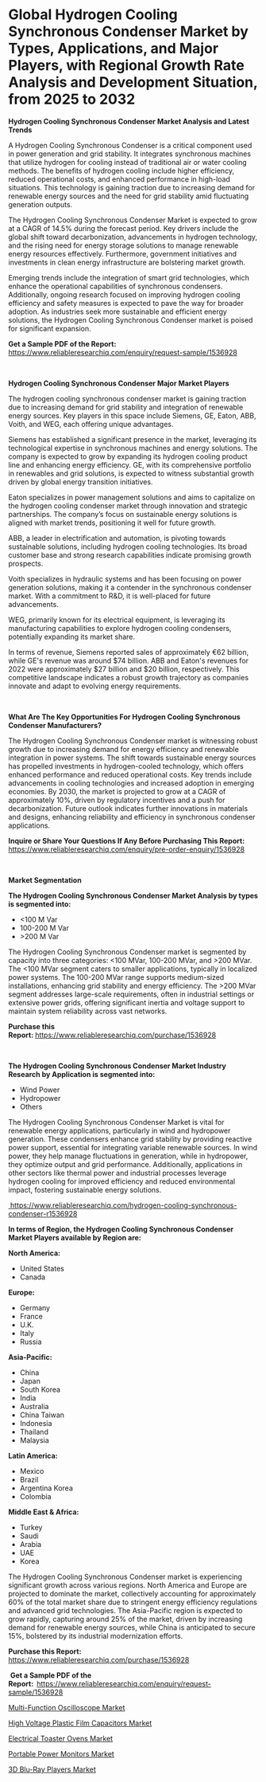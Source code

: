 <p><h1>Global Hydrogen Cooling Synchronous Condenser Market by Types, Applications, and Major Players, with Regional Growth Rate Analysis and Development Situation, from 2025 to 2032</h1></p><p><strong>Hydrogen Cooling Synchronous Condenser Market Analysis and Latest Trends</strong></p>
<p><p>A Hydrogen Cooling Synchronous Condenser is a critical component used in power generation and grid stability. It integrates synchronous machines that utilize hydrogen for cooling instead of traditional air or water cooling methods. The benefits of hydrogen cooling include higher efficiency, reduced operational costs, and enhanced performance in high-load situations. This technology is gaining traction due to increasing demand for renewable energy sources and the need for grid stability amid fluctuating generation outputs.</p><p>The Hydrogen Cooling Synchronous Condenser Market is expected to grow at a CAGR of 14.5% during the forecast period. Key drivers include the global shift toward decarbonization, advancements in hydrogen technology, and the rising need for energy storage solutions to manage renewable energy resources effectively. Furthermore, government initiatives and investments in clean energy infrastructure are bolstering market growth. </p><p>Emerging trends include the integration of smart grid technologies, which enhance the operational capabilities of synchronous condensers. Additionally, ongoing research focused on improving hydrogen cooling efficiency and safety measures is expected to pave the way for broader adoption. As industries seek more sustainable and efficient energy solutions, the Hydrogen Cooling Synchronous Condenser market is poised for significant expansion.</p></p>
<p><strong>Get a Sample PDF of the Report:&nbsp;</strong> <a href="https://www.reliableresearchiq.com/enquiry/request-sample/1536928?utm_campaign=1144&utm_medium=2&utm_source=Github&utm_content=ia&utm_term=06042025&utm_id=hydrogen-cooling-synchronous-condenser">https://www.reliableresearchiq.com/enquiry/request-sample/1536928</a></p>
<p>&nbsp;</p>
<p><strong>Hydrogen Cooling Synchronous Condenser Major Market Players</strong></p>
<p><p>The hydrogen cooling synchronous condenser market is gaining traction due to increasing demand for grid stability and integration of renewable energy sources. Key players in this space include Siemens, GE, Eaton, ABB, Voith, and WEG, each offering unique advantages.</p><p>Siemens has established a significant presence in the market, leveraging its technological expertise in synchronous machines and energy solutions. The company is expected to grow by expanding its hydrogen cooling product line and enhancing energy efficiency. GE, with its comprehensive portfolio in renewables and grid solutions, is expected to witness substantial growth driven by global energy transition initiatives.</p><p>Eaton specializes in power management solutions and aims to capitalize on the hydrogen cooling condenser market through innovation and strategic partnerships. The company’s focus on sustainable energy solutions is aligned with market trends, positioning it well for future growth.</p><p>ABB, a leader in electrification and automation, is pivoting towards sustainable solutions, including hydrogen cooling technologies. Its broad customer base and strong research capabilities indicate promising growth prospects.</p><p>Voith specializes in hydraulic systems and has been focusing on power generation solutions, making it a contender in the synchronous condenser market. With a commitment to R&D, it is well-placed for future advancements.</p><p>WEG, primarily known for its electrical equipment, is leveraging its manufacturing capabilities to explore hydrogen cooling condensers, potentially expanding its market share.</p><p>In terms of revenue, Siemens reported sales of approximately €62 billion, while GE's revenue was around $74 billion. ABB and Eaton's revenues for 2022 were approximately $27 billion and $20 billion, respectively. This competitive landscape indicates a robust growth trajectory as companies innovate and adapt to evolving energy requirements.</p></p>
<p>&nbsp;</p>
<p><strong>What Are The Key Opportunities For Hydrogen Cooling Synchronous Condenser Manufacturers?</strong></p>
<p><p>The Hydrogen Cooling Synchronous Condenser market is witnessing robust growth due to increasing demand for energy efficiency and renewable integration in power systems. The shift towards sustainable energy sources has propelled investments in hydrogen-cooled technology, which offers enhanced performance and reduced operational costs. Key trends include advancements in cooling technologies and increased adoption in emerging economies. By 2030, the market is projected to grow at a CAGR of approximately 10%, driven by regulatory incentives and a push for decarbonization. Future outlook indicates further innovations in materials and designs, enhancing reliability and efficiency in synchronous condenser applications.</p></p>
<p><strong>Inquire or Share Your Questions If Any Before Purchasing This Report:</strong> <a href="https://www.reliableresearchiq.com/enquiry/pre-order-enquiry/1536928?utm_campaign=1144&utm_medium=2&utm_source=Github&utm_content=ia&utm_term=06042025&utm_id=hydrogen-cooling-synchronous-condenser">https://www.reliableresearchiq.com/enquiry/pre-order-enquiry/1536928</a></p>
<p>&nbsp;</p>
<p><strong>Market Segmentation</strong></p>
<p><strong>The Hydrogen Cooling Synchronous Condenser Market Analysis by types is segmented into:</strong></p>
<p><ul><li><100 M Var</li><li>100-200 M Var</li><li>>200 M Var</li></ul></p>
<p><p>The Hydrogen Cooling Synchronous Condenser market is segmented by capacity into three categories: <100 MVar, 100-200 MVar, and >200 MVar. The <100 MVar segment caters to smaller applications, typically in localized power systems. The 100-200 MVar range supports medium-sized installations, enhancing grid stability and energy efficiency. The >200 MVar segment addresses large-scale requirements, often in industrial settings or extensive power grids, offering significant inertia and voltage support to maintain system reliability across vast networks.</p></p>
<p><strong>Purchase this Report:&nbsp;</strong><a href="https://www.reliableresearchiq.com/purchase/1536928?utm_campaign=1144&utm_medium=2&utm_source=Github&utm_content=ia&utm_term=06042025&utm_id=hydrogen-cooling-synchronous-condenser">https://www.reliableresearchiq.com/purchase/1536928</a></p>
<p>&nbsp;</p>
<p><strong>The Hydrogen Cooling Synchronous Condenser Market Industry Research by Application is segmented into:</strong></p>
<p><ul><li>Wind Power</li><li>Hydropower</li><li>Others</li></ul></p>
<p><p>The Hydrogen Cooling Synchronous Condenser Market is vital for renewable energy applications, particularly in wind and hydropower generation. These condensers enhance grid stability by providing reactive power support, essential for integrating variable renewable sources. In wind power, they help manage fluctuations in generation, while in hydropower, they optimize output and grid performance. Additionally, applications in other sectors like thermal power and industrial processes leverage hydrogen cooling for improved efficiency and reduced environmental impact, fostering sustainable energy solutions.</p></p>
<p><a href="https://www.reliableresearchiq.com/hydrogen-cooling-synchronous-condenser-r1536928?utm_campaign=1144&utm_medium=2&utm_source=Github&utm_content=ia&utm_term=06042025&utm_id=hydrogen-cooling-synchronous-condenser">&nbsp;https://www.reliableresearchiq.com/hydrogen-cooling-synchronous-condenser-r1536928</a></p>
<p><strong>In terms of Region, the Hydrogen Cooling Synchronous Condenser Market Players available by Region are:</strong></p>
<p>
    <p> <strong> North America: </strong>
        <ul>
            <li>United States</li>
            <li>Canada</li>
        </ul>
        </p> 
    <p> <strong> Europe: </strong>
        <ul>
            <li>Germany</li>
            <li>France</li>
            <li>U.K.</li>
            <li>Italy</li>
            <li>Russia</li>
        </ul>
        </p> 
    <p> <strong> Asia-Pacific: </strong>
        <ul>
            <li>China</li>
            <li>Japan</li>
            <li>South Korea</li>
            <li>India</li>
            <li>Australia</li>
            <li>China Taiwan</li>
            <li>Indonesia</li>
            <li>Thailand</li>
            <li>Malaysia</li>
        </ul>
        </p> 
    <p> <strong> Latin America: </strong>
        <ul>
            <li>Mexico</li>
            <li>Brazil</li>
            <li>Argentina Korea</li>
            <li>Colombia</li>
        </ul>
        </p> 
    <p> <strong> Middle East & Africa: </strong>
        <ul>
            <li>Turkey</li>
            <li>Saudi</li>
            <li>Arabia</li>
            <li>UAE</li>
            <li>Korea</li>
        </ul>
    </p>
    </p>
<p><p>The Hydrogen Cooling Synchronous Condenser market is experiencing significant growth across various regions. North America and Europe are projected to dominate the market, collectively accounting for approximately 60% of the total market share due to stringent energy efficiency regulations and advanced grid technologies. The Asia-Pacific region is expected to grow rapidly, capturing around 25% of the market, driven by increasing demand for renewable energy sources, while China is anticipated to secure 15%, bolstered by its industrial modernization efforts.</p></p>
<p><strong>Purchase this Report: </strong><a href="https://www.reliableresearchiq.com/purchase/1536928?utm_campaign=1144&utm_medium=2&utm_source=Github&utm_content=ia&utm_term=06042025&utm_id=hydrogen-cooling-synchronous-condenser">https://www.reliableresearchiq.com/purchase/1536928</a></p>
<p>&nbsp;<strong>Get a Sample PDF of the Report:&nbsp;&nbsp;</strong><a href="https://www.reliableresearchiq.com/enquiry/request-sample/1536928?utm_campaign=1144&utm_medium=2&utm_source=Github&utm_content=ia&utm_term=06042025&utm_id=hydrogen-cooling-synchronous-condenser">https://www.reliableresearchiq.com/enquiry/request-sample/1536928</a></p>
<p><strong></strong></p>
<p><p><a href="https://github.com/maaniwilka9y/Market-Research-Report-List-1/blob/main/multi-function-oscilloscope-market.md?utm_campaign=1144&utm_medium=2&utm_source=Github&utm_content=ia&utm_term=06042025&utm_id=hydrogen-cooling-synchronous-condenser">Multi-Function Oscilloscope Market</a></p><p><a href="https://github.com/waldarolka1j/Market-Research-Report-List-1/blob/main/high-voltage-plastic-film-capacitors-market.md?utm_campaign=1144&utm_medium=2&utm_source=Github&utm_content=ia&utm_term=06042025&utm_id=hydrogen-cooling-synchronous-condenser">High Voltage Plastic Film Capacitors Market</a></p><p><a href="https://github.com/dumanelina6v/Market-Research-Report-List-1/blob/main/electrical-toaster-ovens-market.md?utm_campaign=1144&utm_medium=2&utm_source=Github&utm_content=ia&utm_term=06042025&utm_id=hydrogen-cooling-synchronous-condenser">Electrical Toaster Ovens Market</a></p><p><a href="https://github.com/dekamrapinq1/Market-Research-Report-List-1/blob/main/portable-power-monitors-market.md?utm_campaign=1144&utm_medium=2&utm_source=Github&utm_content=ia&utm_term=06042025&utm_id=hydrogen-cooling-synchronous-condenser">Portable Power Monitors Market</a></p><p><a href="https://github.com/spineamosa0e/Market-Research-Report-List-1/blob/main/3d-blu-ray-players-market.md?utm_campaign=1144&utm_medium=2&utm_source=Github&utm_content=ia&utm_term=06042025&utm_id=hydrogen-cooling-synchronous-condenser">3D Blu-Ray Players Market</a></p></p>